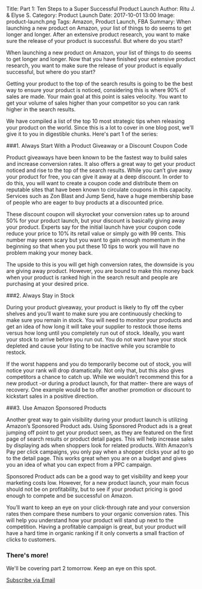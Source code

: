 Title: Part 1: Ten Steps to a Super Successful Product Launch
Author: Ritu J. & Elyse S.
Category: Product Launch
Date: 2017-10-01 13:00
Image: product-launch.png
Tags: Amazon, Product Launch, FBA
Summary: When launching a new product on Amazon, your list of things to do seems to get longer and longer. After an extensive product research, you want to make sure the release of your product is successful. But where do you start?

When launching a new product on Amazon, your list of things to do seems to get longer and longer. Now that you have finished your extensive product research, you want to make sure the release of your product is equally successful, but where do you start?

Getting your product to the top of the search results is going to be the best way to ensure your product is noticed, considering this is where 90% of sales are made. Your main goal at this point is sales velocity. You want to get your volume of sales higher than your competitor so you can rank higher in the search results.

We have compiled a list of the top 10 most strategic tips when releasing your product on the world. Since this is a lot to cover in one blog post, we'll give it to you in digestible chunks. Here's part 1 of the series:

###1. Always Start With a Product Giveaway or a Discount Coupon Code

Product giveaways have been known to be the fastest way to build sales and increase conversion rates. It also offers a great way to get your product noticed and rise to the top of the search results. While you can’t give away your product for free, you can give it away at a deep discount. In order to do this, you will want to create a coupon code and distribute them on reputable sites that have been known to circulate coupons in this capacity. Services such as Zon Blast and Jump Send, have a huge membership base of people who are eager to buy products at a discounted price.

These discount coupon will skyrocket your conversion rates up to around 50% for your product launch, but your discount is basically giving away your product. Experts say for the initial launch have your coupon code reduce your price to 10% its retail value or simply go with 99 cents.  This number may seem scary but you want to gain enough momentum in the beginning so that when you put these 10 tips to work you will have no problem making your money back.

The upside to this is you will get high conversion rates, the downside is you are giving away product. However, you are bound to make this money back when your product is ranked high in the search result and people are purchasing at your desired price.

###2. Always Stay in Stock

During your product giveaway, your product is likely to fly off the cyber shelves and you’ll want to make sure you are continuously checking to make sure you remain in stock. You will need to monitor your products and get an idea of how long it will take your supplier to restock those items versus how long until you completely run out of stock. Ideally, you want your stock to arrive before you run out.  You do not want have your stock depleted and cause your listing to be inactive while you scramble to restock.

If the worst happens and you do temporarily become out of stock, you will notice your rank will drop dramatically. Not only that, but this also gives competitors a chance to catch up. While we wouldn’t recommend this for a new product -or during a product launch, for that matter- there are ways of recovery. One example would be to offer another promotion or discount to kickstart sales in a positive direction.

###3. Use Amazon Sponsored Products

Another great way to gain visibility during your product launch is utilizing Amazon’s Sponsored Product ads. Using Sponsored Product ads is a great jumping off point to get your product seen, as they are featured on the first page of search results or product detail pages. This will help increase sales by displaying ads when shoppers look for related products. With Amazon’s Pay per click campaigns, you only pay when a shopper clicks your ad to go to the detail page. This works great when you are on a budget and gives you an idea of what you can expect from a PPC campaign.

Sponsored Product ads can be a good way to get visibility and keep your marketing costs low. However, for a new product launch, your main focus should not be on profitability, but to see if your product pricing is good enough to compete and be successful on Amazon.

You’ll want to keep an eye on your click-through rate and your conversion rates then compare these numbers to your organic conversion rates. This will help you understand how your product will stand up next to the competition. Having a profitable campaign is great, but your product will have a hard time in organic ranking if it only converts a small fraction of clicks to customers.


### There's more!

We'll be covering part 2 tomorrow. Keep an eye on this spot.

<a class="btn btn-primary" href="https://efficientera.leadpages.co/leadbox/121f91a73f72a2%3A12c54680e746dc/5687539843203072/" target="_blank">Subscribe via Email</a><script data-leadbox="121f91a73f72a2:12c54680e746dc" data-url="https://efficientera.leadpages.co/leadbox/121f91a73f72a2%3A12c54680e746dc/5687539843203072/" data-config="%7B%7D" type="text/javascript" src="https://efficientera.leadpages.co/leadbox-1468522675.js"></script>




